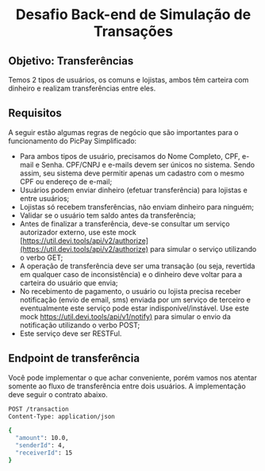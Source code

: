 <h1 align="center">
  Desafio Back-end de Simulação de Transações
</h1>

## Objetivo: Transferências
Temos 2 tipos de usuários, os comuns e lojistas, ambos têm carteira com dinheiro e realizam transferências entre eles.

## Requisitos
A seguir estão algumas regras de negócio que são importantes para o funcionamento do PicPay Simplificado:

- Para ambos tipos de usuário, precisamos do Nome Completo, CPF, e-mail e Senha. CPF/CNPJ e e-mails devem ser únicos no sistema. Sendo assim, seu sistema deve permitir apenas um cadastro com o mesmo CPF ou endereço de e-mail;
- Usuários podem enviar dinheiro (efetuar transferência) para lojistas e entre usuários;
- Lojistas só recebem transferências, não enviam dinheiro para ninguém;
- Validar se o usuário tem saldo antes da transferência;
- Antes de finalizar a transferência, deve-se consultar um serviço autorizador externo, use este mock [https://util.devi.tools/api/v2/authorize](https://util.devi.tools/api/v2/authorize) para simular o serviço utilizando o verbo GET;
- A operação de transferência deve ser uma transação (ou seja, revertida em qualquer caso de inconsistência) e o dinheiro deve voltar para a carteira do usuário que envia;
- No recebimento de pagamento, o usuário ou lojista precisa receber notificação (envio de email, sms) enviada por um serviço de terceiro e eventualmente este serviço pode estar indisponível/instável. Use este mock [https://util.devi.tools/api/v1/notify)](https://util.devi.tools/api/v1/notify) para simular o envio da notificação utilizando o verbo POST;
- Este serviço deve ser RESTFul.

## Endpoint de transferência
Você pode implementar o que achar conveniente, porém vamos nos atentar somente ao fluxo de transferência entre dois usuários. A implementação deve seguir o contrato abaixo.
```bash
POST /transaction
Content-Type: application/json

{
  "amount": 10.0,
  "senderId": 4,
  "receiverId": 15
}
```

